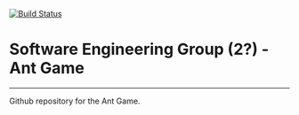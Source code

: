 [![Build Status](https://magnum.travis-ci.com/samkirsten/se.svg?token=sHoAQ8gHtybbGGepJssu&branch=master)](https://magnum.travis-ci.com/samkirsten/se)

# Software Engineering Group (2?) - Ant Game
----------
Github repository for the Ant Game.
